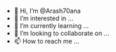 - 👋 Hi, I’m @Arash70ana
- 👀 I’m interested in ...
- 🌱 I’m currently learning ...
- 💞️ I’m looking to collaborate on ...
- 📫 How to reach me ...

<!---
Arash70ana/Arash70ana is a ✨ special ✨ repository because its `README.md` (this file) appears on your GitHub profile.
You can click the Preview link to take a look at your changes.
--->
